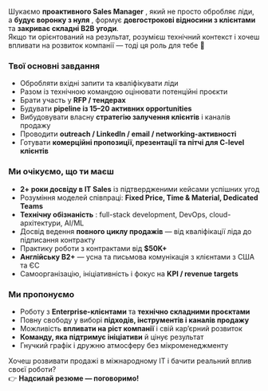 Шукаємо **проактивного Sales Manager** , який не просто обробляє ліди, а
**будує воронку з нуля** , формує **довгострокові відносини з клієнтами** та
**закриває складні B2B угоди**.  
Якщо ти орієнтований на результат, розумієш технічний контекст і хочеш
впливати на розвиток компанії — тоді ця роль для тебе 🚀

### Твої основні завдання

  * Обробляти вхідні запити та кваліфікувати ліди
  * Разом із технічною командою оцінювати потенційні проєкти
  * Брати участь у **RFP / тендерах**
  * Будувати **pipeline із 15–20 активних opportunities**
  * Вибудовувати власну **стратегію залучення клієнтів** і каналів продажу
  * Проводити **outreach / LinkedIn / email / networking-активності**
  * Готувати **комерційні пропозиції, презентації та пітчі для C-level клієнтів**

### **Ми очікуємо, що ти маєш**

  * **2+ роки досвіду в IT Sales** із підтвердженими кейсами успішних угод
  * Розуміння моделей співпраці: **Fixed Price, Time & Material, Dedicated Teams**
  * **Технічну обізнаність** : full-stack development, DevOps, cloud-архітектури, AI/ML
  * Досвід ведення **повного циклу продажів** — від кваліфікації ліда до підписання контракту
  * Практику роботи з контрактами від **$50K+**
  * **Англійську B2+** — усна та письмова комунікація з клієнтами з США та ЄС
  * Самоорганізацію, ініціативність і фокус на **KPI / revenue targets**

###  Ми пропонуємо

  * Роботу з **Enterprise-клієнтами** та **технічно складними проєктами**
  * Повну свободу у виборі **підходів, інструментів і каналів продажу**
  * Можливість **впливати на ріст компанії** і свій кар’єрний розвиток
  * **Команду, яка підтримує ініціативи** й цінує результат
  * Гнучкий графік і дружню атмосферу без мікроменеджменту

Хочеш розвивати продажі в міжнародному IT і бачити реальний вплив своєї
роботи?  
👉 **Надсилай резюме — поговоримо!**